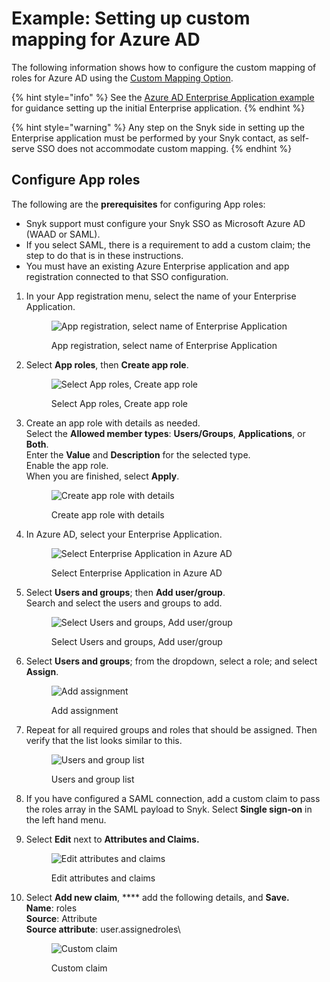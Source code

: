 # Example: Setting up custom mapping for Azure AD

The following information shows how to configure the custom mapping of roles for Azure AD using the [Custom Mapping Option](./).

{% hint style="info" %}
See the [Azure AD Enterprise Application example](../self-serve-single-sign-on-sso/example-azure-ad-enterprise-application.md) for guidance setting up the initial Enterprise application.
{% endhint %}

{% hint style="warning" %}
Any step on the Snyk side in setting up the Enterprise application must be performed by your Snyk contact, as self-serve SSO does not accommodate custom mapping.
{% endhint %}

## Configure App roles

The following are the **prerequisites** for configuring App roles:

* Snyk support must configure your Snyk SSO as Microsoft Azure AD (WAAD or SAML).
* If you select SAML, there is a requirement to add a custom claim; the step to do that is in these instructions.
* You must have an existing Azure Enterprise application and app registration connected to that SSO configuration.

1.  In your App registration menu, select the name of your Enterprise Application.

    <figure><img src="../../../.gitbook/assets/image (113).png" alt="App registration, select name of Enterprise Application"><figcaption><p>App registration, select name of Enterprise Application</p></figcaption></figure>
2.  Select **App roles**, then **Create app role**.

    <figure><img src="../../../.gitbook/assets/image (1) (1) (2) (1).png" alt="Select App roles, Create app role"><figcaption><p>Select App roles, Create app role</p></figcaption></figure>
3.  Create an app role with details as needed.\
    Select the **Allowed member types**: **Users/Groups**, **Applications**, or **Both**.\
    Enter the **Value** and **Description** for the selected type.\
    Enable the app role.\
    When you are finished, select **Apply**.

    <figure><img src="../../../.gitbook/assets/image (2) (2) (1).png" alt="Create app role with details"><figcaption><p>Create app role with details</p></figcaption></figure>
4.  In Azure AD, select your Enterprise Application.

    <figure><img src="../../../.gitbook/assets/image (3) (2) (1) (1) (1) (1) (1) (1) (1) (2).png" alt="Select Enterprise Application in Azure AD"><figcaption><p>Select Enterprise Application in Azure AD</p></figcaption></figure>
5.  Select **Users and groups**; then **Add user/group**.\
    Search and select the users and groups to add.

    <figure><img src="../../../.gitbook/assets/image (4) (5).png" alt="Select Users and groups, Add user/group"><figcaption><p>Select Users and groups, Add user/group</p></figcaption></figure>
6.  Select **Users and groups**; from the dropdown, select a role; and select **Assign**.

    <figure><img src="../../../.gitbook/assets/image (5) (1) (1).png" alt="Add assignment"><figcaption><p>Add assignment</p></figcaption></figure>
7.  Repeat for all required groups and roles that should be assigned. Then verify that the list looks similar to this.

    <figure><img src="../../../.gitbook/assets/image (6) (1) (1) (2) (1) (1) (1) (1) (1) (2).png" alt="Users and group list"><figcaption><p>Users and group list</p></figcaption></figure>
8. If you have configured a SAML connection, add a custom claim to pass the roles array in the SAML payload to Snyk. Select **Single sign-on** in the left hand menu.
9.  Select **Edit** next to **Attributes and Claims.**

    <figure><img src="../../../.gitbook/assets/Screenshot 2023-03-10 at 3.19.31 PM.png" alt="Edit attributes and claims"><figcaption><p>Edit attributes and claims</p></figcaption></figure>
10. Select **Add new claim**, **** add the following details, and **Save.**\
    **Name**: roles\
    **Source**: Attribute\
    **Source attribute**: user.assignedroles\


    <figure><img src="../../../.gitbook/assets/Screenshot 2023-03-10 at 2.55.05 PM.png" alt="Custom claim"><figcaption><p>Custom claim</p></figcaption></figure>

